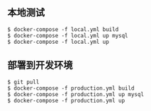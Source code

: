 
## 本地测试  
```shell script
$ docker-compose -f local.yml build  
$ docker-compose -f local.yml up mysql
$ docker-compose -f local.yml up
```



## 部署到开发环境
```shell script
$ git pull
$ docker-compose -f production.yml build  
$ docker-compose -f production.yml up mysql
$ docker-compose -f production.yml up
```
